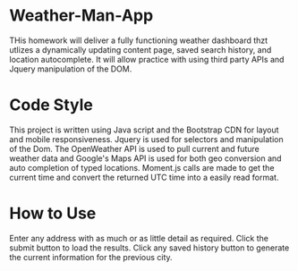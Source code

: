 # Weather-Man-App
THis homework will deliver a fully functioning weather dashboard thzt utlizes a dynamically updating content page, saved search history, and location autocomplete. It will allow practice with using third party APIs and Jquery manipulation of the DOM.

# Code Style
This project is written using Java script and the Bootstrap CDN for layout and mobile responsiveness. Jquery is used for selectors and manipulation of the Dom. The OpenWeather API is used to pull current and future weather data and Google's Maps API is used for both geo conversion and auto completion of typed locations. Moment.js calls are made to get the current time and convert the returned UTC time into a easily read format.

# How to Use
Enter any address with as much or as little detail as required. Click the submit button to load the results. Click any saved history button to generate the current information for the previous city.
